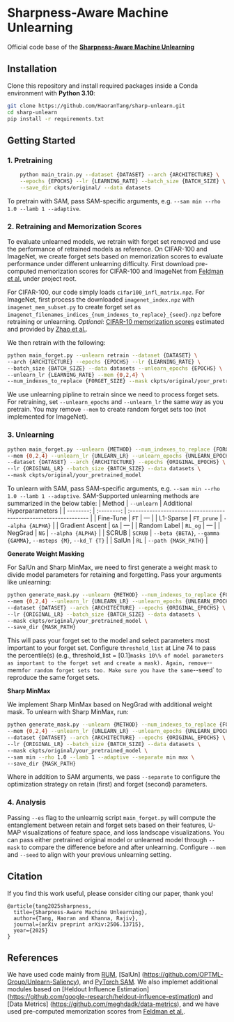 # Sharpness-Aware Machine Unlearning
Official code base of the **[Sharpness-Aware Machine Unlearning](https://arxiv.org/abs/2506.13715)**

## Installation

Clone this repository and install required packages inside a Conda environment with **Python 3.10**:  
   ```bash
   git clone https://github.com/HaoranTang/sharp-unlearn.git
   cd sharp-unlearn
   pip install -r requirements.txt
   ```

## Getting Started

### 1. Pretraining

```bash
    python main_train.py --dataset {DATASET} --arch {ARCHITECTURE} \
    --epochs {EPOCHS} --lr {LEARNING_RATE} --batch_size {BATCH_SIZE} \
    --save_dir ckpts/original/ --data datasets
```

To pretrain with SAM, pass SAM-specific arguments, e.g. `--sam min --rho 1.0 --lamb 1 --adaptive`.

### 2. Retraining and Memorization Scores

To evaluate unlearned models, we retrain with forget set removed and use the performance of retrained models as reference. On CIFAR-100 and ImageNet, we create forget sets based on memorization scores to evaluate performance under different unlearning difficulty. First download pre-computed memorization scores for CIFAR-100 and ImageNet from [Feldman et al.](https://pluskid.github.io/influence-memorization/) under project root. 

For CIFAR-100, our code simply loads `cifar100_infl_matrix.npz`. For ImageNet, first process the downloaded `imagenet_index.npz` with `imagenet_mem_subset.py` to create forget set as `imagenet_filenames_indices_{num_indexes_to_replace}_{seed}.npz` before retraining or unlearning. *Optional*: [CIFAR-10 memorization scores](https://drive.google.com/file/d/1RCTrrI8jbCk6n1AWOtWJS3IubY-jtjRl/view) estimated and provided by [Zhao et al.](https://arxiv.org/abs/2406.01257).

We then retrain with the following:
```bash
python main_forget.py --unlearn retrain --dataset {DATASET} \
--arch {ARCHITECTURE} --epochs {EPOCHS} --lr {LEARNING_RATE} \
--batch_size {BATCH_SIZE} --data datasets --unlearn_epochs {EPOCHS} \
--unlearn_lr {LEARNING_RATE} --mem {0,2,4} \
--num_indexes_to_replace {FORGET_SIZE} --mask ckpts/original/your_pretrained_model
```

We use unlearning pipline to retrain since we need to process forget sets. For retraining, set `--unlearn_epochs` and `--unlearn_lr` the same way as you pretrain. You may remove `--mem` to create random forget sets too (not implemented for ImageNet).

### 3. Unlearning
```bash
python main_forget.py --unlearn {METHOD} --num_indexes_to_replace {FORGET_SIZE} \
--mem {0,2,4} --unlearn_lr {UNLEARN_LR} --unlearn_epochs {UNLEARN_EPOCHS} \
--dataset {DATASET} --arch {ARCHITECTURE} --epochs {ORIGINAL_EPOCHS} \
--lr {ORIGINAL_LR} --batch_size {BATCH_SIZE} --data datasets \
--mask ckpts/original/your_pretrained_model
```

To unlearn with SAM, pass SAM-specific arguments, e.g. `--sam min --rho 1.0 --lamb 1 --adaptive`. SAM-Supported unlearning methods are summarized in the below table:
|    Method |    `--unlearn`    | Additional Hyperparameters                                         |
| --------: | :--------: | :--------------------------------------------------------------- |
| Fine-Tune |    `FT`    | —                                                                |
| L1-Sparse | `FT_prune` | `--alpha {ALPHA}`                                                |
| Gradient Ascent |    `GA`    | —                                                                |
| Random Label | `RL_og` | —                        |
| NegGrad |    `NG`    | `--alpha {ALPHA}`                                                |
| SCRUB |   `SCRUB`  | `--beta {BETA}`, `--gamma {GAMMA}`, `--msteps {M}`, `--kd_T {T}` |
| SalUn |   `RL`  | `--path {MASK_PATH}`     |

**Generate Weight Masking**

For SalUn and Sharp MinMax, we need to first generate a weight mask to divide model parameters for retaining and forgetting. Pass your arguments like unlearning:
```bash
python generate_mask.py --unlearn {METHOD} --num_indexes_to_replace {FORGET_SIZE} \
--mem {0,2,4} --unlearn_lr {UNLEARN_LR} --unlearn_epochs {UNLEARN_EPOCHS} \
--dataset {DATASET} --arch {ARCHITECTURE} --epochs {ORIGINAL_EPOCHS} \
--lr {ORIGINAL_LR} --batch_size {BATCH_SIZE} --data datasets \
--mask ckpts/original/your_pretrained_model \
--save_dir {MASK_PATH}
```

This will pass your forget set to the model and select parameters most important to your forget set. Configure `threshold_list` at Line 74 to pass the percentile(s) (e.g., threshold_list = [0.1]` masks 10\% of model parameters as important to the forget set and create a mask). Again, remove `--mem` for random forget sets too. Make sure you have the same `--seed` to reproduce the same forget sets.

**Sharp MinMax**

We implement Sharp MinMax based on NegGrad with additional weight mask. To unlearn with Sharp MinMax, run:
```bash
python generate_mask.py --unlearn {METHOD} --num_indexes_to_replace {FORGET_SIZE} \
--mem {0,2,4} --unlearn_lr {UNLEARN_LR} --unlearn_epochs {UNLEARN_EPOCHS} \
--dataset {DATASET} --arch {ARCHITECTURE} --epochs {ORIGINAL_EPOCHS} \
--lr {ORIGINAL_LR} --batch_size {BATCH_SIZE} --data datasets \
--mask ckpts/original/your_pretrained_model \
--sam min --rho 1.0 --lamb 1 --adaptive --separate min max \
--save_dir {MASK_PATH}
```

Where in addition to SAM arguments, we pass `--separate` to configure the optimization strategy on retain (first) and forget (second) parameters. 

### 4. Analysis

Passing `--es` flag to the unlearnig script `main_forget.py` will compute the entanglement between retain and forget sets based on their features, U-MAP visualizations of feature space, and loss landscape visualizations. You can pass either pretrained original model or unlearned model through `--mask` to compare the difference before and after unlearning. Configure `--mem` and `--seed` to align with your previous unlearning setting.

## Citation
If you find this work useful, please consider citing our paper, thank you!
```
@article{tang2025sharpness,
  title={Sharpness-Aware Machine Unlearning},
  author={Tang, Haoran and Khanna, Rajiv},
  journal={arXiv preprint arXiv:2506.13715},
  year={2025}
}
```

## References
We have used code mainly from [RUM](https://github.com/kairanzhao/RUM), [SalUn] (https://github.com/OPTML-Group/Unlearn-Saliency), and [PyTorch SAM](https://github.com/davda54/sam). We also implemet additional modules based on [Heldout Influence Estimation] (https://github.com/google-research/heldout-influence-estimation) and [Data Metrics] (https://github.com/meghdadk/data-metrics), and we have used pre-computed memorization scores from [Feldman et al.](https://pluskid.github.io/influence-memorization/).